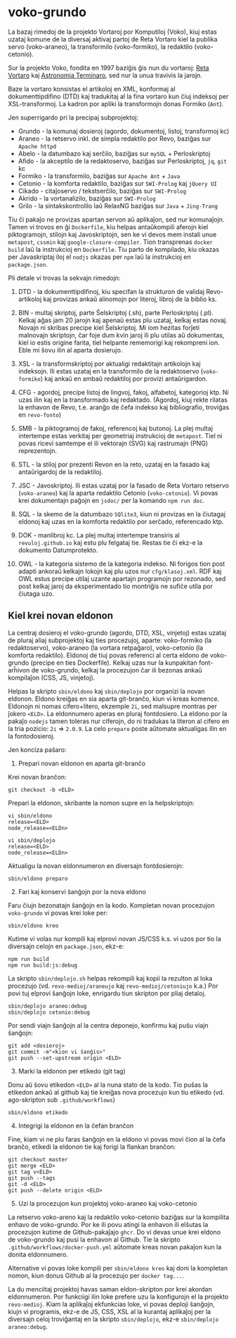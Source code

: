 # voko-grundo

La bazaj rimedoj de la projekto Vortaroj por Komputiloj (Voko), kiuj estas uzataj komune de la diversaj aktivaj partoj de Reta Vortaro kiel la publika servo (voko-araneo), la transformilo (voko-formiko), la redaktilo (voko-cetonio).

Sur la projekto Voko, fondita en 1997 baziĝis ĝis nun du vortaroj: [Reta Vortaro](http://reta-voratro.de) kaj 
[Astronomia Terminaro](https://web.archive.org/web/20090709225214/http://www.esperanto.org/AEK/AT),
sed nur la unua travivis la jarojn.

Baze la vortaro konsistas el artikoloj en XML, konformaj al dokumenttipdifino (DTD) kaj tradukitaj al la fina vortaro kun ĉiuj indeksoj per XSL-transformoj. La kadron por apliki la transformojn donas Formiko (`Ant`).

Jen superrigardo pri la precipaj subprojektoj:
- Grundo - la komunaj dosieroj (agordo, dokumentoj, listoj, transformoj kc)
- Araneo - la retservo inkl. de simpla redaktilo por Revo, baziĝas sur `Apache httpd`
- Abelo - la datumbazo kaj serĉilo, baziĝas sur `mySQL` + Perloskriptoj
- Afido - la akceptilo de la redaktoservo, baziĝas sur Perloskriptoj, `jq`, `git` kc
- Formiko - la transformilo, baziĝas sur `Apache Ant` + `Java`
- Cetonio - la komforta redaktilo, baziĝas sur `SWI-Prolog` kaj `jQuery UI`
- Cikado - citaĵoservo / tekstserĉilo, baziĝas sur `SWI-Prolog`
- Akrido - la vortanalizilo, baziĝas sur `SWI-Prolog` 
- Grilo - la sintakskontrolilo laŭ RelaxNG baziĝas sur `Java` + `Jing-Trang`


Tiu ĉi pakaĵo ne provizas apartan servon aŭ aplikaĵon, sed nur komunaĵojn. Tamen vi trovos en ĝi `Dockerfile`, kiu helpas antaŭkompili aferojn kiel piktogramojn, stilojn kaj Javoskriptojn, sen ke vi devos mem instali unue `metapost`, `cssmin` kaj `google-closure-compiler`. Tion transprenas `docker build` laŭ la instrukcioj en `Dockerfile`. Tiu parto de kompilado, kiu okazas per Javaskriptaj iloj el `nodjs` okazas per `npm` laŭ la instrukcioj en `package.json`.

Pli detale vi trovas la sekvajn rimedojn:

1. DTD - la dokumenttipdifinoj, kiu specifan la strukturon de validaj Revo-artikoloj kaj provizas ankaŭ 
alinomojn por literoj, libroj de la biblio ks.

1. BIN - multaj skriptoj, parte Ŝelskriptoj (.sh), parte Perloskriptoj (.pl). Kelkaj aĝas jam 20 jarojn kaj apenaŭ estas plu uzataj, kelkaj estas novaj. Novajn ni skribas precipe kiel Ŝelskriptoj. Mi iom hezitas forĵeti malnovajn skriptojn, ĉar foje dum kvin jaroj ili plu utilas aŭ dokumentas, kiel io estis origine farita, tiel helpante rememorigi kaj rekompreni ion. Eble mi ŝovu ilin al aparta dosierujo.

1. XSL - la transformskriptoj por aktualigi redaktitajn artikolojn kaj indeksojn. Ili estas uzataj en la transformilo de la redaktoservo (`voko-formiko`) kaj ankaŭ en ambaŭ redaktiloj por provizi antaŭrigardon.

1. CFG - agordoj, precipe listoj de lingvoj, fakoj, alfabetoj, kategorioj ktp. Ni uzas ilin kaj en la transformado kaj redaktado. (Agordoj, kiuj rekte rilatas la enhavon de Revo, t.e. aranĝo de ĉefa indekso kaj bibliografio, troviĝas en `revo-fonto`)

1. SMB - la piktogramoj de fakoj, referencoj kaj butonoj. La plej multaj intertempe estas verkitaj per geometriaj instrukcioj de `metapost`. Tiel ni povas ricevi samtempe el ili vektorajn (SVG) kaj rastrumajn (PNG) reprezentojn.

1. STL - la stiloj por prezenti Revon en la reto, uzataj en la fasado kaj antaŭrigardoj de la redaktiloj.

1. JSC - Javoskriptoj. Ili estas uzataj por la fasado de Reta Vortaro retservo (`voko-araneo`) kaj la aparta redaktilo Cetonio  (`voko-cetonio`). Vi povas krei dokumentajn paĝojn en `jsdoc/` per la komando `npm run doc`.

1. SQL - la skemo de la datumbazo `SQlite3`, kiun ni provizas en la ĉiutagaj eldonoj kaj uzas en la komforta redaktilo por serĉado, referencado ktp.

1. DOK - manlibroj kc. La plej multaj intertempe transiris al `revuloj.github.io` kaj estu plu felgataj tie. Restas tie ĉi ekz-e la dokumento Datumprotekto.

1. OWL - la kategoria sistemo de la kategoria indekso. Ni forigos tion post adapti ankoraŭ kelkajn lokojn kaj plu uzos nur `cfg/klasoj.xml`. RDF kaj OWL estus precipe utilaj uzante apartajn programojn por rezonado, sed post kelkaj jaroj da eksperimentado tio montriĝis ne sufiĉe utila por ĉiutaga uzo.


## Kiel krei novan eldonon

La centraj dosieroj el voko-grundo (agordo, DTD, XSL, vinjetoj) estas uzataj de pluraj aliaj subprojektoj kaj ties procezujoj, aparte: voko-formiko (la redaktoservo), voko-araneo (la vortara retpaĝaro), voko-cetonio (la komforta redaktilo). Eldonoj de tiuj povas referenci al certa eldono de voko-grundo (precipe en ties Dockerfile).
Kelkaj uzas nur la kunpakitan font-arĥivon de voko-grundo, kelkaj la procezujon ĉar ili bezonas ankaŭ kompilaĵon (CSS, JS, vinjetoj).

Helpas la skripto `sbin/eldono` kaj `sbin/deplojo` por organizi la novan eldonon. Eldono kreiĝas en sia aparta git-branĉo, kiun vi kreas komence. Eldonojn ni nomas cifero+litero, ekzemple `2i`, sed malsupre montras per ĵokero `<ELD>`. La eldonnumero aperas en pluraj fontdosiero. La eldono por la pakaĵo `nodejs` tamen toleras nur ciferojn, do ni tradukas la literon al cifero en la tria pozicio: `2i` => `2.0.9`. 
La celo `preparo` poste aŭtomate aktualigas ilin en la fontodosieroj.

Jen konciza paŝaro:

1. Prepari novan eldonon en aparta git-branĉo

Krei novan branĉon:
```
git checkout -b <ELD>
```

Prepari la eldonon, skribante la nomon supre en la helpskriptojn:
```
vi sbin/eldono
release=<ELD>
node_release=<ELDn>

vi sbin/deplojo
release=<ELD>
node_release=<ELDn>
```

Aktualigu la novan eldonnumeron en diversajn fontdosierojn:

```
sbin/eldono preparo
```

2. Fari kaj konservi ŝanĝojn por la nova eldono

Faru ĉiujn bezonatajn ŝanĝojn en la kodo. Kompletan novan procezujon `voko-grundo` vi povas krei loke per:

```
sbin/eldono kreo
```

Kutime vi volas nur kompili kaj elprovi novan JS/CSS k.s. vi uzos por tio la diversajn celojn en `package.json`, ekz-e:

```
npm run build
npm run build:js:debug
```

La skripto `sbin/deplojo.sh` helpas rekompili kaj kopii la rezulton al loka procezujo 
(vd. `revo-medioj/araneujo` kaj `revo-medioj/cetoniujo` k.a.) 
Por povi tuj elprovi ŝanĝojn loke, enrigardu tiun skripton por pliaj detaloj.
```
sbin/deplojo araneo:debug
sbin/deplojo cetonio:debug
```

Por sendi viajn ŝanĝojn al la centra deponejo,
konfirmu kaj puŝu viajn ŝanĝojn:
```
git add <dosieroj>
git commit -m"<kion vi ŝanĝis>"
git push --set-upstream origin <ELD>
```

3. Marki la eldonon per etikedo (git tag)

Donu aŭ ŝovu etikedon `<ELD>` al la nuna stato de la kodo.
Tio puŝas la etikedon ankaŭ al github kaj tie kreiĝas nova procezujo kun tiu etikedo (vd. ago-skripton sub `.github/workflows`)
```
sbin/eldono etikedo
```

4. Integrigi la eldonon en la ĉefan branĉon

Fine, kiam vi ne plu faras ŝanĝojn en la eldono vi povas movi ĉion al la ĉefa branĉo, etikedi la eldonon tie kaj forigi la flankan branĉon:
```
git checkout master
git merge <ELD>
git tag v<ELD>
git push --tags
git -d <ELD>
git push --delete origin <ELD>
```

5. Uzi la procezujon kun projektoj voko-araneo kaj voko-cetonio

La retservo voko-areno kaj la redaktilo voko-cetonio baziĝas sur la kompilita enhavo de voko-grundo.
Por ke ili povu atingi la enhavon ili elŝutas la procezujon kutime de Github-pakaĵajo `ghcr`. Do vi devas unue krei eldono de voko-grundo kaj pusi la enhavon al Github. Tie la skripto `.github/workflows/docker-push.yml` aŭtomate kreas novan pakaĵon  kun la donita eldonnumero.

Alternative vi povas loke kompili per `sbin/eldono kreo` kaj doni la kompletan nomon, kiun donus Github al la procezujo per `docker tag...`.

La du menciitaj projektoj havas saman eldon-skripton por krei akordan eldonnumeron. Por funkciigi ilin loke prefere uzu la konfigurojn el la projekto `revo-medioj`. Kiam la aplikaĵoj ekfunkcias loke, vi povas deploji ŝanĝojn, kiujn vi programis, ekz-e de JS, CSS, XSL al la kurantaj aplikaĵoj per la diversajn celoj troviĝantaj en la skripto `sbin/deplojo`, ekz-e `sbin/deplojo araneo:debug`.